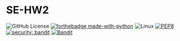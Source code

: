 # SE-HW2

![GitHub License](https://img.shields.io/github/license/SE-Fall24-86/SE-HW1)
[![forthebadge made-with-python](http://ForTheBadge.com/images/badges/made-with-python.svg)](https://www.python.org/)
![Linux](https://img.shields.io/badge/Linux-FCC624?style=for-the-badge&logo=linux&logoColor=black)
[![PEP8](https://img.shields.io/badge/code%20style-pep8-orange.svg)](https://www.python.org/dev/peps/pep-0008/)
[![security: bandit](https://img.shields.io/badge/security-bandit-yellow.svg)](https://github.com/PyCQA/bandit)
[![Bandit](https://github.com/PyCQA/bandit/actions/workflows/pythonpackage.yml/badge.svg?branch=main)](https://github.com/PyCQA/bandit/actions?query=workflow%3A%22Build+and+Test+Bandit%22+branch%3Amain)
